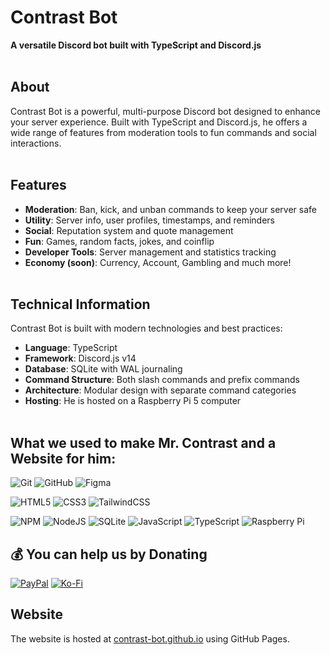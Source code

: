 # Contrast Bot
**A versatile Discord bot built with TypeScript and Discord.js**
<br><br>
## About
Contrast Bot is a powerful, multi-purpose Discord bot designed to enhance your server experience. Built with TypeScript and Discord.js, he offers a wide range of features from moderation tools to fun commands and social interactions.
<br><br>
## Features
- **Moderation**: Ban, kick, and unban commands to keep your server safe
- **Utility**: Server info, user profiles, timestamps, and reminders
- **Social**: Reputation system and quote management
- **Fun**: Games, random facts, jokes, and coinflip
- **Developer Tools**: Server management and statistics tracking
- **Economy (soon)**: Currency, Account, Gambling and much more!
<br><br>
## Technical Information
Contrast Bot is built with modern technologies and best practices:

- **Language**: TypeScript
- **Framework**: Discord.js v14
- **Database**: SQLite with WAL journaling
- **Command Structure**: Both slash commands and prefix commands
- **Architecture**: Modular design with separate command categories
- **Hosting**: He is hosted on a Raspberry Pi 5 computer
<br><br>
## What we used to make Mr. Contrast and a Website for him:
![Git](https://img.shields.io/badge/git-%23F05033.svg?style=for-the-badge&logo=git&logoColor=white)
![GitHub](https://img.shields.io/badge/github-%23121011.svg?style=for-the-badge&logo=github&logoColor=white)
![Figma](https://img.shields.io/badge/figma-%23F24E1E.svg?style=for-the-badge&logo=figma&logoColor=white)

![HTML5](https://img.shields.io/badge/html5-%23E34F26.svg?style=for-the-badge&logo=html5&logoColor=white)
![CSS3](https://img.shields.io/badge/css3-%231572B6.svg?style=for-the-badge&logo=css3&logoColor=white)
![TailwindCSS](https://img.shields.io/badge/tailwindcss-%2338B2AC.svg?style=for-the-badge&logo=tailwind-css&logoColor=white)

![NPM](https://img.shields.io/badge/NPM-%23CB3837.svg?style=for-the-badge&logo=npm&logoColor=white)
![NodeJS](https://img.shields.io/badge/node.js-6DA55F?style=for-the-badge&logo=node.js&logoColor=white)
![SQLite](https://img.shields.io/badge/sqlite-%2307405e.svg?style=for-the-badge&logo=sqlite&logoColor=white)
![JavaScript](https://img.shields.io/badge/javascript-%23323330.svg?style=for-the-badge&logo=javascript&logoColor=%23F7DF1E)
![TypeScript](https://img.shields.io/badge/typescript-%23007ACC.svg?style=for-the-badge&logo=typescript&logoColor=white)
![Raspberry Pi](https://img.shields.io/badge/-Raspberry_Pi-C51A4A?style=for-the-badge&logo=Raspberry-Pi)

## 💰 You can help us by Donating
[![PayPal](https://img.shields.io/badge/PayPal-00457C?style=for-the-badge&logo=paypal&logoColor=white)](https://paypal.me/pilot2254) [![Ko-Fi](https://img.shields.io/badge/Ko--fi-F16061?style=for-the-badge&logo=ko-fi&logoColor=white)](https://ko-fi.com/pilot2254) 


## Website
The website is hosted at [contrast-bot.github.io](https://contrast-bot.github.io) using GitHub Pages.

